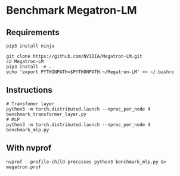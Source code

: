 # Benchmark Megatron-LM

## Requirements
```
pip3 install ninja

git clone https://github.com/NVIDIA/Megatron-LM.git
cd Megatron-LM
pip3 install -e .
echo 'export PYTHONPATH=$PYTHONPATH:~/Megatron-LM' >> ~/.bashrc
```

## Instructions
```
# Transfomer layer
python3 -m torch.distributed.launch --nproc_per_node 4 benchmark_transformer_layer.py
# MLP
python3 -m torch.distributed.launch --nproc_per_node 4 benchmark_mlp.py
```

## With nvprof
```
nvprof --profile-child-processes python3 benchmark_mlp.py &> megatron.prof
```
